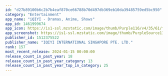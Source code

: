 ```yaml
---
id: "d27b89100b6c2b7b4eaf870ce66788b70d497db369eb10da39485759ed5bc950"
category: "Entertainment"
app_name: "iQIYI - Dramas, Anime, Shows"
app_id: 1461999674
app_icon: https://is1-ssl.mzstatic.com/image/thumb/Purple116/v4/35/61/fa/3561fa1a-8af4-2b7e-7406-ffb25f164c61/AppIcon-0-0-1x_U007emarketing-0-7-0-0-85-220.png/1024x1024bb.png
app_screenshot: https://is1-ssl.mzstatic.com/image/thumb/PurpleSource116/v4/9a/28/72/9a2872db-8015-fbc4-2d9e-79cf7b87d7bf/bbd46efe-3d91-49b4-8146-eca79908a563_26881242_1.jpg/2688x1242bb.png
publisher_id: 1512375522
publisher_name: "IQIYI INTERNATIONAL SINGAPORE PTE. LTD."
rank: 157
most_recent_release: 2024-01-15 00:00:00
release_count_in_past_year: 18
release_count_in_past_year_category: 13
release_count_in_past_year_top_in_category: 25
---
```

